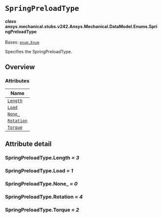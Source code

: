 # `SpringPreloadType`

<a id="ansys.mechanical.stubs.v242.Ansys.Mechanical.DataModel.Enums.SpringPreloadType"></a>

#### *class* ansys.mechanical.stubs.v242.Ansys.Mechanical.DataModel.Enums.SpringPreloadType

Bases: [`enum.Enum`](https://docs.python.org/3/library/enum.html#enum.Enum)

Specifies the SpringPreloadType.

<!-- !! processed by numpydoc !! -->

<a id="overview"></a>

## Overview

### Attributes

| Name |
| -------------------------------------------------------------------------------------------------------------------- |
| [`Length`](#SpringPreloadType.Length) |
| [`Load`](#SpringPreloadType.Load) |
| [`None_`](#SpringPreloadType.None_) |
| [`Rotation`](#SpringPreloadType.Rotation) |
| [`Torque`](#SpringPreloadType.Torque) |

<a id="attribute-detail"></a>

## Attribute detail

<a id="SpringPreloadType.Length"></a>

### SpringPreloadType.Length *= 3*

<a id="SpringPreloadType.Load"></a>

### SpringPreloadType.Load *= 1*

<a id="SpringPreloadType.None_"></a>

### SpringPreloadType.None_ *= 0*

<a id="SpringPreloadType.Rotation"></a>

### SpringPreloadType.Rotation *= 4*

<a id="SpringPreloadType.Torque"></a>

### SpringPreloadType.Torque *= 2*


